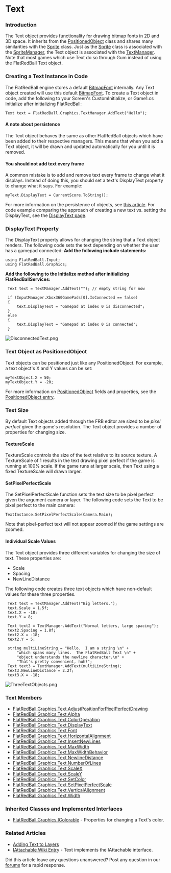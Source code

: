 # Text

### Introduction

The Text object provides functionality for drawing bitmap fonts in 2D and 3D space. It inherits from the [PositionedObject](../../../../frb/docs/index.php) class and shares many similarities with the [Sprite](../../../../frb/docs/index.php) class. Just as the [Sprite](../../../../frb/docs/index.php) class is associated with the [SpriteManager](../../../../frb/docs/index.php), the Text object is associated with the [TextManager](../../../../frb/docs/index.php). Note that most games which use Text do so through Gum instead of using the FlatRedBall Text object.

### Creating a Text Instance in Code

The FlatRedBall engine stores a default [BitmapFont](../../../../frb/docs/index.php) internally. Any Text object created will use this default [BitmapFont](../../../../frb/docs/index.php). To create a Text object in code, add the following to your Screen's CustomInitialize, or Game1.cs Initialize after initializing FlatRedBall:

```lang:c#
Text text = FlatRedBall.Graphics.TextManager.AddText("Hello");
```

#### A note about persistence

The Text object behaves the same as other FlatRedBall objects which have been added to their respective managers. This means that when you add a Text object, it will be drawn and updated automatically for you until it is removed.

#### You **should not add text every frame**

A common mistake is to add and remove text every frame to change what it displays. Instead of doing this, you should set a text's DisplayText property to change what it says. For example:

```
myText.DisplayText = CurrentScore.ToString();
```

For more information on the persistence of objects, see [this article](../../../../frb/docs/index.php#A\_note\_about\_persistence). For code example comparing the approach of creating a new text vs. setting the DisplayText, see the [DisplayText page](../../../../frb/docs/index.php).

### DisplayText Property

The DisplayText property allows for changing the string that a Text object renders. The following code sets the text depending on whether the user has a gamepad connected: **Add the following include statements:**

```
using FlatRedBall.Input;
using FlatRedBall.Graphics;
```

**Add the following to the Initialize method after initializing FlatRedBallServices:**

```
 Text text = TextManager.AddText(""); // empty string for now

 if (InputManager.Xbox360GamePads[0].IsConnected == false)
 {
     text.DisplayText = "Gamepad at index 0 is disconnected";
 }
 else
 {
     text.DisplayText = "Gamepad at index 0 is connected";
 }
```

![DisconnectedText.png](../../../../.gitbook/assets/migrated\_media-DisconnectedText.png)

### Text Object as PositionedObject

Text objects can be positioned just like any PositionedObject. For example, a text object's X and Y values can be set:

```lang:c#
myTextObject.X = 50;
myTextObject.Y = -20;
```

For more information on [PositionedObject](../../../../documentation/api/flatredball/positionedobject.md) fields and properties, see the [PositionedObject entry](../../../../documentation/api/flatredball/positionedobject.md).

### Text Size

By default Text objects added through the FRB editor are sized to be _pixel perfect_ given the game's resolution. The Text object provides a number of properties for changing size.

#### TextureScale

TextureScale controls the size of the text relative to its source texture. A TextureScale of 1 results in the text drawing pixel perfect if the game is running at 100% scale. If the game runs at larger scale, then Text using a fixed TextureScale will drawn larger.

#### SetPixelPerfectScale

The SetPixelPerfectScale function sets the text size to be pixel perfect given the argument camera or layer. The following code sets the Text to be pixel perfect to the main camera:

```
TextInstance.SetPixelPerfectScale(Camera.Main);
```

Note that pixel-perfect text will not appear zoomed if the game settings are zoomed.

#### Individual Scale Values

The Text object provides three different variables for changing the size of text. These properties are:

* Scale
* Spacing
* NewLineDistance

The following code creates three text objects which have non-default values for these three properties.

```
 Text text = TextManager.AddText("Big letters.");
 text.Scale = 1.5f;
 text.X = -18;
 text.Y = 8;

 Text text2 = TextManager.AddText("Normal letters, large spacing");
 text2.Spacing = 1.8f;
 text2.X = -18;
 text2.Y = 5;

 string multiLineString = "Hello.  I am a string \n" +
     "which spans many lines.  The FlatRedBall Text \n" +
     "object understands the newline character.\n" +
     "That's pretty convenient, huh?";
 Text text3 = TextManager.AddText(multiLineString);
 text3.NewLineDistance = 2.2f;
 text3.X = -18;
```

![ThreeTextObjects.png](../../../../.gitbook/assets/migrated\_media-ThreeTextObjects.png)

### Text Members

* [FlatRedBall.Graphics.Text.AdjustPositionForPixelPerfectDrawing](../../../../frb/docs/index.php)
* [FlatRedBall.Graphics.Text.Alpha](../../../../frb/docs/index.php)
* [FlatRedBall.Graphics.Text.ColorOperation](../../../../frb/docs/index.php)
* [FlatRedBall.Graphics.Text.DisplayText](../../../../frb/docs/index.php)
* [FlatRedBall.Graphics.Text.Font](../../../../frb/docs/index.php)
* [FlatRedBall.Graphics.Text.HorizontalAlignment](../../../../frb/docs/index.php)
* [FlatRedBall.Graphics.Text.InsertNewLines](../../../../frb/docs/index.php)
* [FlatRedBall.Graphics.Text.MaxWidth](../../../../frb/docs/index.php)
* [FlatRedBall.Graphics.Text.MaxWidthBehavior](../../../../frb/docs/index.php)
* [FlatRedBall.Graphics.Text.NewlineDistance](../../../../frb/docs/index.php)
* [FlatRedBall.Graphics.Text.NumberOfLines](../../../../frb/docs/index.php)
* [FlatRedBall.Graphics.Text.ScaleX](../../../../frb/docs/index.php)
* [FlatRedBall.Graphics.Text.ScaleY](../../../../frb/docs/index.php)
* [FlatRedBall.Graphics.Text.SetColor](../../../../frb/docs/index.php)
* [FlatRedBall.Graphics.Text.SetPixelPerfectScale](../../../../frb/docs/index.php)
* [FlatRedBall.Graphics.Text.VerticalAlignment](../../../../frb/docs/index.php)
* [FlatRedBall.Graphics.Text.Width](../../../../frb/docs/index.php)

### Inherited Classes and Implemented Interfaces

* [FlatRedBall.Graphics.IColorable](../../../../frb/docs/index.php) - Properties for changing a Text's color.

### Related Articles

* [Adding Text to Layers](../../../../frb/docs/index.php#Adding\_Text\_to\_Layers)
* [IAttachable Wiki Entry](../../../../frb/docs/index.php) - Text implements the IAttachable interface.

Did this article leave any questions unanswered? Post any question in our [forums](../../../../frb/forum.md) for a rapid response.
